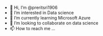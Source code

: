 - 👋 Hi, I’m @preritsri1906
- 👀 I’m interested in Data science 
- 🌱 I’m currently learning Microsoft Azure
- 💞️ I’m looking to collaborate on data science 
- 📫 How to reach me ...

<!---
preritsri1906/preritsri1906 is a ✨ special ✨ repository because its `README.md` (this file) appears on your GitHub profile.
You can click the Preview link to take a look at your changes.
--->
